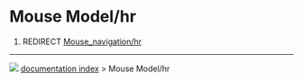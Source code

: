 # Mouse Model/hr
1.  REDIRECT [Mouse_navigation/hr](Mouse_navigation/hr.md)



---
![](images/Button_right.svg) [documentation index](../README.md) > Mouse Model/hr
